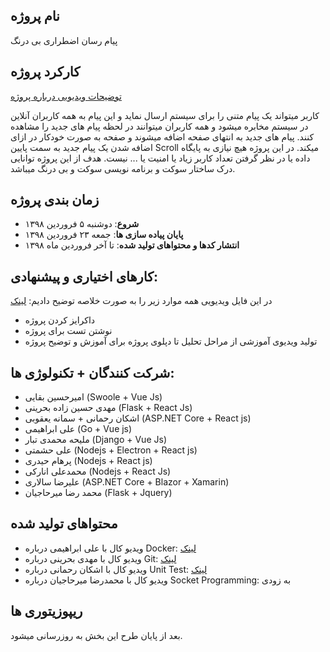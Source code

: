 ## نام پروژه
پیام رسان اضطراری بی درنگ

## کارکرد پروژه
[توضیحات ویدیویی درباره پروژه](https://www.aparat.com/v/Vc80o)

کاربر میتواند یک پیام متنی را برای سیستم ارسال نماید و این پیام به همه کاربران آنلاین در سیستم مخابره میشود و همه کاربران میتوانند در لحظه پیام های جدید را مشاهده کنند. پیام های جدید به انتهای صفحه اضافه میشوند و صفحه به صورت خودکار در ازای اضافه شدن یک پیام جدید به سمت پایین Scroll میکند. در این پروژه هیچ نیازی به پایگاه داده یا در نظر گرفتن تعداد کاربر زیاد یا امنیت یا ... نیست. هدف از این پروژه توانایی درک ساختار سوکت و برنامه نویسی سوکت و بی درنگ میباشد.


## زمان بندی پروژه
- **شروع**: دوشنبه ۵ فروردین ۱۳۹۸
- **پایان پیاده سازی ها**: جمعه ۲۳ فروردین ۱۳۹۸
- **انتشار کدها و محتواهای تولید شده**: تا آخر فروردین ماه ۱۳۹۸

## کارهای اختیاری و پیشنهادی:
در این فایل ویدیویی همه موارد زیر را به صورت خلاصه توضیح دادیم: [لینک](https://www.aparat.com/v/t5BYj)

- داکرایز کردن پروژه
- نوشتن تست برای پروژه
- تولید ویدیوی آموزشی از مراحل تحلیل تا دپلوی پروژه برای آموزش و توضیح پروژه

## شرکت کنندگان + تکنولوژی ها:
- امیرحسین بقایی (Swoole + Vue Js)
- مهدی حسین زاده بحرینی (Flask + React Js)
- اشکان رحمانی + سمانه یعقوبی (ASP.NET Core + React js)
- علی ابراهیمی (Go + Vue js)
- ملیحه محمدی تبار (Django + Vue Js)
- علی حشمتی (Nodejs + Electron + React js)
- پرهام حیدری (Nodejs + React js)
- محمدعلی انارکی (Nodejs + React Js)
- علیرضا سالاری (ASP.NET Core + Blazor + Xamarin)
- محمد رضا میرحاجیان (Flask + Jquery)

## محتواهای تولید شده
- ویدیو کال با علی ابراهیمی درباره Docker: [لینک](https://www.aparat.com/v/JZkNY)
- ویدیو کال با مهدی بحرینی درباره Git: [لینک](https://aparat.com/v/XzQPZ)
- ویدیو کال با اشکان رحمانی درباره Unit Test: [لینک](https://www.aparat.com/v/dQwGj)
- ویدیو کال با محمدرضا میرحاجیان درباره Socket Programming: به زودی

## ریپوزیتوری ها
<!-- - پروژه امیرحسین بقایی: [لینک](https://github.com/amirbagh75/p1-swoole-real-time-sos-messenger) -->
بعد از پایان طرح این بخش به روزرسانی میشود.
